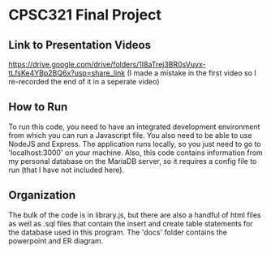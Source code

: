 # CPSC321 Final Project

## Link to Presentation Videos
https://drive.google.com/drive/folders/1I8aTrej3BR0sVuvx-tLfsKe4YBp2BQ6x?usp=share_link
(I made a mistake in the first video so I re-recorded the end of it in a seperate video)

## How to Run
To run this code, you need to have an integrated development environment from which you can run a Javascript file. You also need to be able to use NodeJS and Express. 
The application runs locally, so you just need to go to 'localhost:3000' on your machine. Also, this code contains information from my personal database on the MariaDB server,
so it requires a config file to run (that I have not included here).

## Organization
The bulk of the code is in library.js, but there are also a handful of html files as well as .sql files that contain the insert and create table statements for the database used in this program. The 'docs' folder contains the powerpoint and ER diagram.



